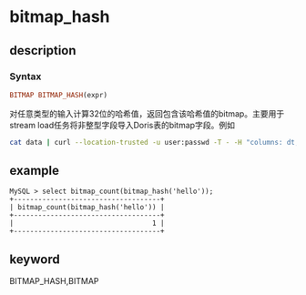 # bitmap_hash

## description

### Syntax

```Haskell
BITMAP BITMAP_HASH(expr)
```

对任意类型的输入计算32位的哈希值，返回包含该哈希值的bitmap。主要用于stream load任务将非整型字段导入Doris表的bitmap字段。例如

```bash
cat data | curl --location-trusted -u user:passwd -T - -H "columns: dt,page,device_id, device_id=bitmap_hash(device_id)"   http://host:8410/api/test/testDb/_stream_load
```

## example

```Plain Text
MySQL > select bitmap_count(bitmap_hash('hello'));
+------------------------------------+
| bitmap_count(bitmap_hash('hello')) |
+------------------------------------+
|                                  1 |
+------------------------------------+
```

## keyword

BITMAP_HASH,BITMAP
